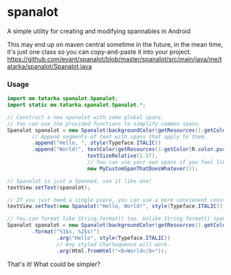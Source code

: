 spanalot
========

A simple utility for creating and modifying spannables in Android

This may end up on maven central sometime in the future, in the mean time, it's just one class
so you can copy-and-paste it into your project.
https://github.com/evant/spanalot/blob/master/spanalot/src/main/java/me/tatarka/spanalot/Spanalot.java

### Usage

```java
import me.tatarka.spanalot.Spanalot;
import static me.tatarka.spanalot.Spanalot.*;

// Construct a new spanalot with some global spans. 
// You can use the provided functions to simplify common spans.
Spanalot spanalot = new Spanalot(backgroundColor(getResources().getColor(R.color.red_200)))
        // Append segments of text with spans that apply to them.
        .append("Hello, ", style(Typeface.ITALIC))
        .append("World!", textColor(getResources().getColor(R.color.purple_900)),
                          textSizeRelative(1.5f),
                          // You can use your own spans if you feel like it.
                          new MyCustomSpanThatDoesWhatever());

// Spanalot is just a Spanned, use it like one!
textView.setText(spanalot);

// If you just need a single piece, you can use a more convienent constructor
textView.setText(new Spanalot("Hello, World!", style(Typeface.ITALIC)));

// You can format like String.format() too. Unlike String.format() spans are preserved!
Spanalot spanalot = new Spanalot(backgroundColor(getResources().getColor(R.color.red_200)))
        .format("%1$s, %2$s!")
                .arg("Hello", style(Typeface.ITALIC))
                // Any styled CharSequence will work.
                .arg(Html.fromHtml("<b>World</b>"));
```

That's it! What could be simpler?
